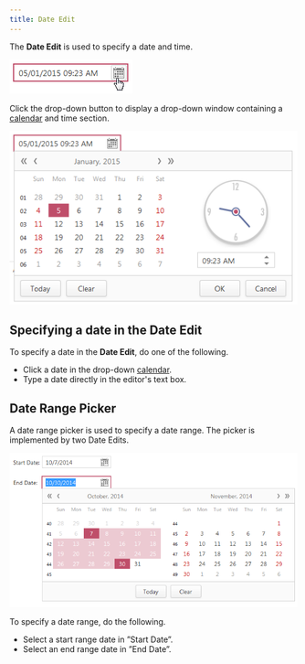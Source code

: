 ```yaml
---
title: Date Edit
---
```

The **Date Edit** is used to specify a date and time.

![EUD_DateEdit1](../../images/Img25480.png)

Click the drop-down button to display a drop-down window containing a [calendar](../../../interface-elements-for-web/articles/editors/calendar.md) and time section.

![EUD_DateEdit2](../../images/Img25481.png)

## Specifying a date in the Date Edit
To specify a date in the **Date Edit**, do one of the following.
* Click a date in the drop-down [calendar](../../../interface-elements-for-web/articles/editors/calendar.md).
* Type a date directly in the editor's text box.

## Date Range Picker
A date range picker is used to specify a date range. The picker is implemented by two Date Edits.

![ASPxDateEdit_Range](../../images/Img24179.png)

To specify a date range, do the following.
* Select a start range date in ”Start Date”.
* Select an end range date in ”End Date”.